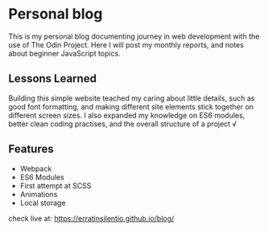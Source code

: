 # Personal blog

This is my personal blog documenting journey in web development with the use of The Odin Project. Here I will post my monthly reports, and notes about beginner JavaScript topics. 

## Lessons Learned

Building this simple website teached my caring about little details, such as good font formatting, and making different site elements stick together on different screen sizes. I also expanded my knowledge on ES6 modules, better clean coding practises, and the overall structure of a project √

## Features

- Webpack
- ES6 Modules
- First attempt at SCSS
- Animations
- Local storage

check live at: https://erratinsilentio.github.io/blog/
